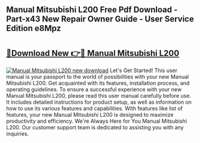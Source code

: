 ## Manual Mitsubishi L200 Free Pdf Download - Part-x43 New Repair Owner Guide - User Service Edition e8Mpz

# <h2><a href="http://cf13959.oget.top/?id=Manual+Mitsubishi+L200">🔗Download New 👉🔴 Manual Mitsubishi L200</a></h2>

[![Manual Mitsubishi L200 new download](https://i.imgur.com/5g1atiW.png)](http://cf13959.oget.top/?id=Manual+Mitsubishi+L200)
Let's Get Started! This user manual is your passport to the world of possibilities with your new Manual Mitsubishi L200. Get acquainted with its features, installation process, and operating guidelines. To ensure a successful experience with your new Manual Mitsubishi L200, please read this user manual carefully before use. It includes detailed instructions for product setup, as well as information on how to use its various features and capabilities. With features like list of features, your new Manual Mitsubishi L200 is designed to maximize productivity and efficiency. We're Always Here for You Manual Mitsubishi L200. Our customer support team is dedicated to assisting you with any inquiries.
